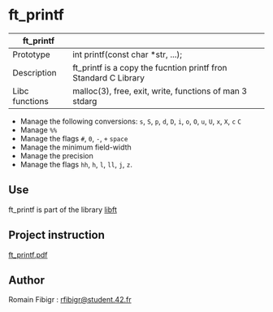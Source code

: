 # ft_printf

| ft_printf 	|											|
| ------------- | ----------------------------------------- |
| Prototype		| int	printf(const char *str, ...);	|
| Description	| ft_printf is a copy the fucntion printf fron Standard C Library |
| Libc functions| malloc(3), free, exit, write, functions of man 3 stdarg|

+ Manage the following conversions: `s`, `S`, `p`, `d`, `D`, `i`, `o`, `O`, `u`, `U`, `x`, `X`, `c` `C`
+ Manage `%%`
+ Manage the flags `#`, `0`, `-`, `+` `space`
+ Manage the minimum field-width
+ Manage the precision
+ Manage the flags `hh`, `h`, `l`, `ll`, `j`, `z`.

## Use

ft_printf is part of the library [libft](https://github.com/rfibigr/libft)

## Project instruction

[ft_printf.pdf]()

## Author

Romain Fibigr : rfibigr@student.42.fr
